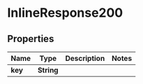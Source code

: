 
# InlineResponse200

## Properties
Name | Type | Description | Notes
------------ | ------------- | ------------- | -------------
**key** | **String** |  | 



